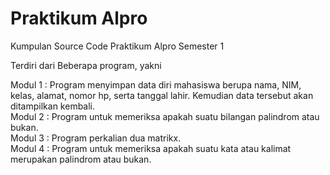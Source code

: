 # Praktikum Alpro
 Kumpulan Source Code Praktikum Alpro Semester 1

 Terdiri dari Beberapa program, yakni

 Modul 1 : Program menyimpan data diri mahasiswa berupa nama, NIM, kelas, alamat, nomor hp, serta tanggal lahir. Kemudian data tersebut akan ditampilkan kembali.<br />
 Modul 2 : Program untuk memeriksa apakah suatu bilangan palindrom atau bukan.<br />
 Modul 3 : Program perkalian dua matrikx.<br />
 Modul 4 : Program untuk memeriksa apakah suatu kata atau kalimat merupakan palindrom atau bukan.<br />
